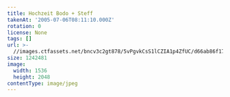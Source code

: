 ```yaml
---
title: Hochzeit Bodo + Steff
takenAt: '2005-07-06T08:11:10.000Z'
rotation: 0
license: None
tags: []
url: >-
  //images.ctfassets.net/bncv3c2gt878/5vPgvkCsS1lCZIA1p4ZfUC/d66ab86f1765b945592f7334ad626bd0/hochzeit-bodo--steff_4560374034_o
size: 1242481
image:
  width: 1536
  height: 2048
contentType: image/jpeg
---
```


